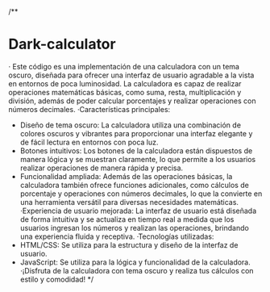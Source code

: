 /**
# Dark-calculator
· Este código es una implementación de una calculadora con un tema oscuro, diseñada para ofrecer una interfaz de usuario agradable a la vista en entornos de poca luminosidad. La calculadora es capaz de realizar operaciones matemáticas básicas, como suma, resta, multiplicación y división, además de poder calcular porcentajes y realizar operaciones con números decimales.
·Características principales:
- Diseño de tema oscuro: La calculadora utiliza una combinación de colores oscuros y vibrantes para proporcionar una interfaz elegante y de fácil lectura en entornos con poca luz.
- Botones intuitivos: Los botones de la calculadora están dispuestos de manera lógica y se muestran claramente, lo que permite a los usuarios realizar operaciones de manera rápida y precisa.
- Funcionalidad ampliada: Además de las operaciones básicas, la calculadora también ofrece funciones adicionales, como cálculos de porcentaje y operaciones con números decimales, lo que la convierte en una herramienta versátil para diversas necesidades matemáticas.
·Experiencia de usuario mejorada: La interfaz de usuario está diseñada de forma intuitiva y se actualiza en tiempo real a medida que los usuarios ingresan los números y realizan las operaciones, brindando una experiencia fluida y receptiva.
·Tecnologías utilizadas:
- HTML/CSS: Se utiliza para la estructura y diseño de la interfaz de usuario.
- JavaScript: Se utiliza para la lógica y funcionalidad de la calculadora.
·¡Disfruta de la calculadora con tema oscuro y realiza tus cálculos con estilo y comodidad!
*/
